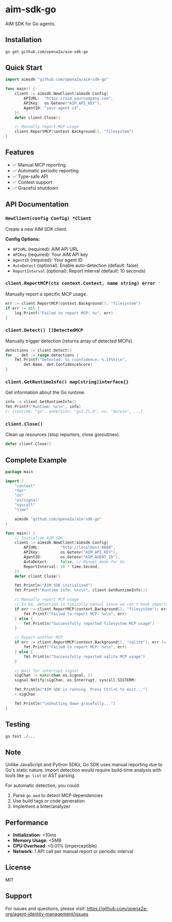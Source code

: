 # aim-sdk-go

AIM SDK for Go agents.

## Installation

```bash
go get github.com/opena2a/aim-sdk-go
```

## Quick Start

```go
import aimsdk "github.com/opena2a/aim-sdk-go"

func main() {
    client := aimsdk.NewClient(aimsdk.Config{
        APIURL:  "https://aim.yourcompany.com",
        APIKey:  os.Getenv("AIM_API_KEY"),
        AgentID: "your-agent-id",
    })
    defer client.Close()

    // Manually report MCP usage
    client.ReportMCP(context.Background(), "filesystem")
}
```

## Features

- ✅ Manual MCP reporting
- ✅ Automatic periodic reporting
- ✅ Type-safe API
- ✅ Context support
- ✅ Graceful shutdown

## API Documentation

### `NewClient(config Config) *Client`

Create a new AIM SDK client.

**Config Options:**
- `APIURL` (required): AIM API URL
- `APIKey` (required): Your AIM API key
- `AgentID` (required): Your agent ID
- `AutoDetect` (optional): Enable auto-detection (default: false)
- `ReportInterval` (optional): Report interval (default: 10 seconds)

### `client.ReportMCP(ctx context.Context, name string) error`

Manually report a specific MCP usage.

```go
err := client.ReportMCP(context.Background(), "filesystem")
if err != nil {
    log.Printf("Failed to report MCP: %v", err)
}
```

### `client.Detect() []DetectedMCP`

Manually trigger detection (returns array of detected MCPs).

```go
detections := client.Detect()
for _, det := range detections {
    fmt.Printf("Detected: %s (confidence: %.1f%%)\n",
        det.Name, det.ConfidenceScore)
}
```

### `client.GetRuntimeInfo() map[string]interface{}`

Get information about the Go runtime.

```go
info := client.GetRuntimeInfo()
fmt.Printf("Runtime: %v\n", info)
// {runtime: "go", goVersion: "go1.21.0", os: "darwin", ...}
```

### `client.Close()`

Clean up resources (stop reporters, close goroutines).

```go
defer client.Close()
```

## Complete Example

```go
package main

import (
    "context"
    "fmt"
    "os"
    "os/signal"
    "syscall"
    "time"

    aimsdk "github.com/opena2a/aim-sdk-go"
)

func main() {
    // Initialize AIM SDK
    client := aimsdk.NewClient(aimsdk.Config{
        APIURL:         "http://localhost:8080",
        APIKey:         os.Getenv("AIM_API_KEY"),
        AgentID:        os.Getenv("AIM_AGENT_ID"),
        AutoDetect:     false, // Manual mode for Go
        ReportInterval: 10 * time.Second,
    })
    defer client.Close()

    fmt.Println("AIM SDK initialized")
    fmt.Printf("Runtime info: %+v\n", client.GetRuntimeInfo())

    // Manually report MCP usage
    // In Go, detection is typically manual since we can't hook imports
    if err := client.ReportMCP(context.Background(), "filesystem"); err != nil {
        fmt.Printf("Failed to report MCP: %v\n", err)
    } else {
        fmt.Println("Successfully reported filesystem MCP usage")
    }

    // Report another MCP
    if err := client.ReportMCP(context.Background(), "sqlite"); err != nil {
        fmt.Printf("Failed to report MCP: %v\n", err)
    } else {
        fmt.Println("Successfully reported sqlite MCP usage")
    }

    // Wait for interrupt signal
    sigChan := make(chan os.Signal, 1)
    signal.Notify(sigChan, os.Interrupt, syscall.SIGTERM)

    fmt.Println("AIM SDK is running. Press Ctrl+C to exit...")
    <-sigChan

    fmt.Println("\nShutting down gracefully...")
}
```

## Testing

```bash
go test ./...
```

## Note

Unlike JavaScript and Python SDKs, Go SDK uses manual reporting due to Go's static nature. Import detection would require build-time analysis with tools like `go list` or AST parsing.

For automatic detection, you could:
1. Parse `go.mod` to detect MCP dependencies
2. Use build tags or code generation
3. Implement a linter/analyzer

## Performance

- **Initialization**: <10ms
- **Memory Usage**: <5MB
- **CPU Overhead**: <0.01% (imperceptible)
- **Network**: 1 API call per manual report or periodic interval

## License

MIT

## Support

For issues and questions, please visit:
https://github.com/opena2a-org/agent-identity-management/issues
